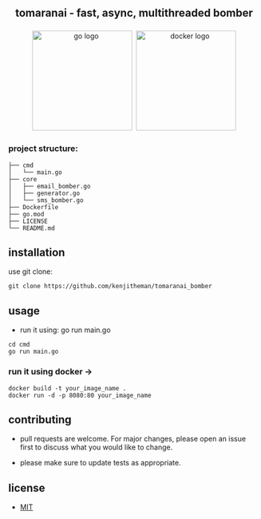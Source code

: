 <h2 align="center">tomaranai - fast, async, multithreaded bomber</h2>

###

<div align="center">
  <img src="https://cdn.jsdelivr.net/gh/devicons/devicon/icons/go/go-original.svg" height="200" alt="go logo"  />
  <img width="0" />
  <img src="https://cdn.jsdelivr.net/gh/devicons/devicon/icons/docker/docker-original.svg" height="200" alt="docker logo"  />
</div>

###

### project structure:

```
├── cmd
│   └── main.go
├── core
│   ├── email_bomber.go
│   ├── generator.go
│   └── sms_bomber.go
├── Dockerfile
├── go.mod
├── LICENSE
└── README.md
```

## installation

use git clone:

```
git clone https://github.com/kenjitheman/tomaranai_bomber
```

## usage

- run it using: go run main.go

```
cd cmd
go run main.go
```

### run it using docker ->

```
docker build -t your_image_name .
docker run -d -p 8080:80 your_image_name
```

## contributing

- pull requests are welcome. For major changes, please open an issue first to
  discuss what you would like to change.

- please make sure to update tests as appropriate.

## license

- [MIT](https://choosealicense.com/licenses/mit/)
